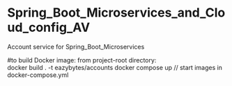 # Spring_Boot_Microservices_and_Cloud_config_AV
Account service for Spring_Boot_Microservices


#to build Docker image: from project-root directory:  
docker build . -t eazybytes/accounts
docker compose up                   // start images in docker-compose.yml
